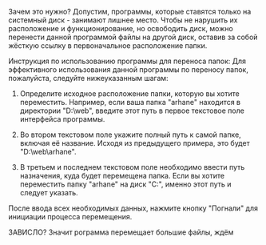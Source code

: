 Зачем это нужно? Допустим, программы, которые ставятся только на системный диск - занимают лишнее место. Чтобы не нарушить их расположение и функционирование, но освободить диск, можно перенести данной программой файлы на другой диск, оставив за собой жёсткую ссылку в первоначальное расположение папки.

Инструкция по использованию программы для переноса папок:
Для эффективного использования данной программы по переносу папок, пожалуйста, следуйте нижеуказанным шагам:

1. Определите исходное расположение папки, которую вы хотите переместить. Например, если ваша папка "arhane" находится в директории "D:\web", введите этот путь в первое текстовое поле интерфейса программы.

2. Во втором текстовом поле укажите полный путь к самой папке, включая её название. Исходя из предыдущего примера, это будет "D:\web\arhane".

3. В третьем и последнем текстовом поле необходимо ввести путь назначения, куда будет перемещена папка. Если вы хотите переместить папку "arhane" на диск "C:\", именно этот путь и следует указать.

После ввода всех необходимых данных, нажмите кнопку "Погнали" для инициации процесса перемещения.

ЗАВИСЛО? Значит рограмма перемещает большие файлы, ждём


